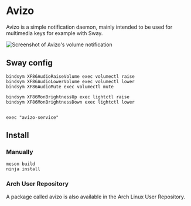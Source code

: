 # Avizo

Avizo is a simple notification daemon, mainly intended to be used for multimedia keys for example with Sway.

![Screenshot of Avizo's volume notification](https://raw.githubusercontent.com/misterdanb/avizo/master/github/screenshot.png)

## Sway config

```
bindsym XF86AudioRaiseVolume exec volumectl raise
bindsym XF86AudioLowerVolume exec volumectl lower
bindsym XF86AudioMute exec volumectl mute

bindsym XF86MonBrightnessUp exec lightctl raise
bindsym XF86MonBrightnessDown exec lightctl lower


exec "avizo-service"
```

## Install

### Manually

```
meson build
ninja install
```

### Arch User Repository

A package called avizo is also available in the Arch Linux User Repository.
